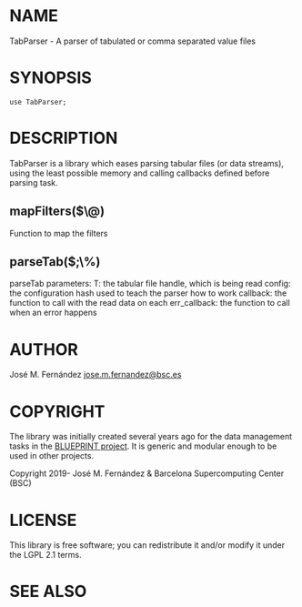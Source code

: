 # NAME

TabParser - A parser of tabulated or comma separated value files

# SYNOPSIS

    use TabParser;

# DESCRIPTION

TabParser is a library which eases parsing tabular files (or data
streams), using the least possible memory and calling callbacks defined
before parsing task.

## mapFilters($\\@)

Function to map the filters

## parseTab($;\\%)

parseTab parameters:
	T: the tabular file handle, which is being read
	config: the configuration hash used to teach the parser
		how to work
	callback: the function to call with the read data on each
	err\_callback: the function to call when an error happens

# AUTHOR

José M. Fernández <jose.m.fernandez@bsc.es>

# COPYRIGHT

The library was initially created several years ago for the data
management tasks in the
[BLUEPRINT project](http://www.blueprint-epigenome.eu/). It is generic
and modular enough to be used in other projects.

Copyright 2019- José M. Fernández & Barcelona Supercomputing Center (BSC)

# LICENSE

This library is free software; you can redistribute it and/or modify
it under the LGPL 2.1 terms.

# SEE ALSO
